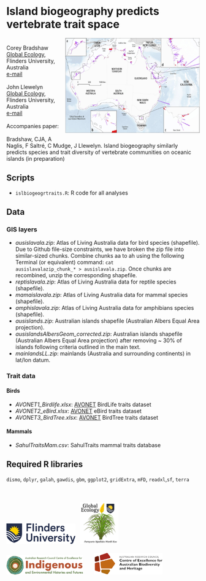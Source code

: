 # Island biogeography predicts vertebrate trait space
<img align="right" src="www/aus islands map.jpg" alt="islands of Australia" width="350" style="margin-bottom: 20px">

<br>
Corey Bradshaw<br>
<a href="http://globalecologyflinders.com">Global Ecology</a>, Flinders University, Australia<br>
<a href="mailto:corey.bradshaw@flinders.edu.au">e-mail</a><br>
<br>
John Llewelyn<br>
<a href="http://globalecologyflinders.com">Global Ecology</a>, Flinders University, Australia<br>
<a href="mailto:john.llewelyn@flinders.edu.au">e-mail</a><br>
<br>
Accompanies paper:<br>
<br>
Bradshaw, CJA, A Naglis, F Saltré, C Mudge, J Llewelyn. Island biogeography similarly predicts species and trait diversity of vertebrate communities on oceanic islands (in preparation)<br>

## Scripts
- <code>islbiogeogrtraits.R</code>: R code for all analyses

## Data
### GIS layers
- <em>ausislavala.zip</em>: Atlas of Living Australia data for bird species (shapefile). Due to Github file-size constraints, we have broken the zip file into similar-sized chunks. Combine chunks aa to ah using the following Terminal (or equivalent) command: <code>cat ausislavalazip_chunk_* > ausislavala.zip</code>. Once chunks are recombined, unzip the corresponding shapefile.
- <em>reptislavala.zip</em>: Atlas of Living Australia data for reptile species (shapefile).
- <em>mamaislavala.zip</em>: Atlas of Living Australia data for mammal species (shapefile).
- <em>amphislavala.zip</em>: Atlas of Living Australia data for amphibians species (shapefile).
- <em>ausislands.zip</em>: Australian islands shapefile (Australian Albers Equal Area projection).
- <em>ausislandsAlbersGeom_corrected.zip</em>: Australian islands shapefile  (Australian Albers Equal Area projection) after removing ~ 30% of islands following criteria outlined in the main text.
- <em>mainlandsLL.zip</em>: mainlands (Australia and surrounding continents) in lat/lon datum.

### Trait data
#### Birds
- <em>AVONET1_Birdlife.xlsx</em>: <a href="https://doi.org/10.1111/ele.13898">AVONET</a> BirdLife traits dataset
- <em>AVONET2_eBird.xlsx</em>: <a href="https://doi.org/10.1111/ele.13898">AVONET</a> eBird traits dataset
- <em>AVONET3_BirdTree.xlsx</em>: <a href="https://doi.org/10.1111/ele.13898">AVONET</a> BirdTree traits dataset

#### Mammals
- <em>SahulTraitsMam.csv</em>: SahulTraits mammal traits database

## Required R libraries
<code>dismo</code>, <code>dplyr</code>, <code>galah</code>, <code>gawdis</code>, <code>gbm</code>, <code>ggplot2</code>, <code>gridExtra</code>, <code>mFD</code>, <code>readxl</code>,<code>sf</code>, <code>terra</code>
<br>
<br>
<p><a href="https://www.flinders.edu.au"><img align="bottom-left" src="www/Flinders_University_Logo_Horizontal_RGB_Master.png" alt="Flinders University logo" width="180" style="margin-top: 20px"></a> &nbsp; <a href="https://globalecologyflinders.com"><img align="bottom-left" src="www/GEL Logo Kaurna New Transp.png" alt="GEL logo" width="100" style="margin-top: 20px"></a>  &nbsp; &nbsp; <a href="https://ciehf.au"><img align="bottom-left" src="www/CIEHFlogoHorizTransp.png" alt="CIEHF logo" width="200" style="margin-top: 20px"></a>  &nbsp; &nbsp; &nbsp; <a href="https://www.epicaustralia.org.au"><img align="bottom-left" src="www/CabahFCL.jpg" alt="CABAH logo" width="180" style="margin-top: 20px"></a></p>
